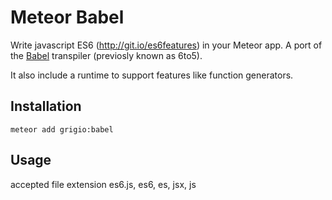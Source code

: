 # Meteor Babel

Write javascript ES6 (http://git.io/es6features) in your Meteor app. A port of the [Babel](https://babeljs.io) transpiler (previosly known as 6to5).

It also include a runtime to support features like function generators.
 
## Installation
 
```
meteor add grigio:babel
```
 
## Usage
 
accepted file extension es6.js, es6, es, jsx, js